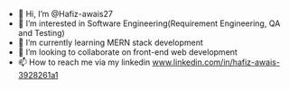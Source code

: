 - 👋 Hi, I’m @Hafiz-awais27
- 👀 I’m interested in Software Engineering(Requirement Engineering, QA and Testing)  
- 🌱 I’m currently learning MERN stack development 
- 💞️ I’m looking to collaborate on front-end web development 
- 📫 How to reach me via my linkedin  www.linkedin.com/in/hafiz-awais-3928261a1

<!---
Hafiz-awais27/Hafiz-awais27 is a ✨ special ✨ repository because its `README.md` (this file) appears on your GitHub profile.
You can click the Preview link to take a look at your changes.
--->
